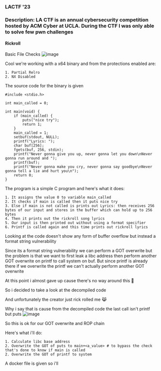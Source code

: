 <h3> LACTF '23 </h3>

### Description: LA CTF is an annual cybersecurity competition hosted by ACM Cyber at UCLA. During the CTF I was only able to solve few pwn challenges

#### Rickroll

Basic File Checks
![image](https://user-images.githubusercontent.com/127159644/223547243-312b4a38-1031-4316-9090-a87808bac4fc.png)

Cool we're working with a x64 binary and from the protections enabled are:

```
1. Partial Relro
2. NX Disabled
```

The source code for the binary is given 

```
#include <stdio.h>

int main_called = 0;

int main(void) {
    if (main_called) {
        puts("nice try");
        return 1;
    }
    main_called = 1;
    setbuf(stdout, NULL);
    printf("Lyrics: ");
    char buf[256];
    fgets(buf, 256, stdin);
    printf("Never gonna give you up, never gonna let you down\nNever gonna run around and ");
    printf(buf);
    printf("Never gonna make you cry, never gonna say goodbye\nNever gonna tell a lie and hurt you\n");
    return 0;
}
```

The program is a simple C program and here's what it does:

```
1. It assigns the value 0 to variable main_called
2. It checks if main is called then it puts nice try
3. Else if main is not called is prints out Lyrics: then receives 256 bytes of our input and stores in the buffer which can hold up to 256 bytes
4. Then it prints out the rickroll song lyrics 
5. Our input is then printed out without using a format specifier
6. Printf is called again and this time prints out rickroll lyrics
```

Looking at the code doesn't show any form of buffer overflow but instead a format string vulnerability

Since its a format string vulnerability we can perform a GOT overwrite but the problem is that we want to first leak a libc address then perform another GOT overwrite on printf to call system on buf. But since printf is already there if we overwrite the printf we can't actually perform another GOT overwrite

At this point i almost gave up cause there's no way around this 🤔

So i decided to take a look at the decompiled code

And unfortunately the creator just rick rolled me 😹

Why i say that is cause from the decompiled code the last call isn't printf but puts
![image](https://user-images.githubusercontent.com/127159644/223620898-13ead469-d89a-4b39-a948-5e1b6b965c31.png)

So this is ok for our GOT overwrite and ROP chain

Here's what i'll do:

```
1. Calculate libc base address
2. Overwrite the GOT of puts to main+<a_value> # to bypass the check that's done to know if main is called
2. Overwrite the GOT of printf to system
```

A docker file is given so i'll 
